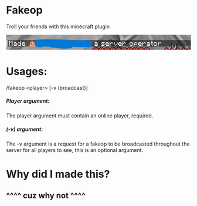 # Fakeop

Troll your friends with this minecraft plugin

![img.png](img.png)

# Usages:

/fakeop \<player\> [-v (broadcast)]

##### Player argument:

The player argument must contain an online player, required.

##### (-v) argument:

The -v argument is a request for a fakeop to be broadcasted throughout the server for all players to see, this is an
optional argument.

# Why did I made this?

## ^^^^ cuz why not ^^^^